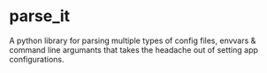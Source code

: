 # parse_it
A python library for parsing multiple types of config files, envvars &amp; command line argumants that takes the headache out of setting app configurations.
